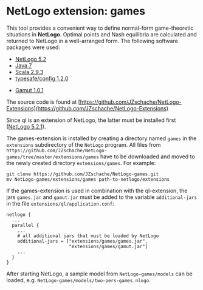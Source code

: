 # NetLogo extension: games

This tool provides a convenient way to define normal-form game-theoretic situations in **NetLogo**. Optimal points and Nash equilibria are calculated and returned to NetLogo in a well-arranged form. The following software packages were used:

* [NetLogo 5.2](https://ccl.northwestern.edu/netlogo/)
* [Java 7](http://openjdk.java.net)
* [Scala 2.9.3](http://www.scala-lang.org)
* [typesafe/config 1.2.0](https://github.com/typesafehub/config)
+ [Gamut 1.0.1](http://gamut.stanford.edu)

The source code is found at [https://github.com/JZschache/NetLogo-Extensions](https://github.com/JZschache/NetLogo-Extensions)

Since ql is an extension of NetLogo, the latter must be installed first ([NetLogo 5.2.1](https://ccl.northwestern.edu/netlogo/5.2.1/)). 

The games-extension is installed by creating a directory named `games` in the `extensions` subdirectory of the `NetLogo` program. All files from 
`https://github.com/JZschache/NetLogo-games/tree/master/extensions/games` have to be downloaded and moved to the newly created directory `extensions/games`. For example:

    git clone https://github.com/JZschache/NetLogo-games.git
    mv NetLogo-games/extensions/games path-to-netlogo/extensions

If the games-extension is used in combination with the ql-extension, the jars `games.jar` and `gamut.jar` must be added to the variable `additional-jars` in the file 
`extensions/ql/application.conf`:

    netlogo {
      ...
      parallel {
        ...    
        # all additional jars that must be loaded by NetLogo
        additional-jars = ["extensions/games/games.jar",
                           "extensions/games/gamut.jar"]
        ...
      }
    }

After starting NetLogo, a sample model from `NetLogo-games/models` can be loaded, e.g. `NetLogo-games/models/two-pers-games.nlogo`.
